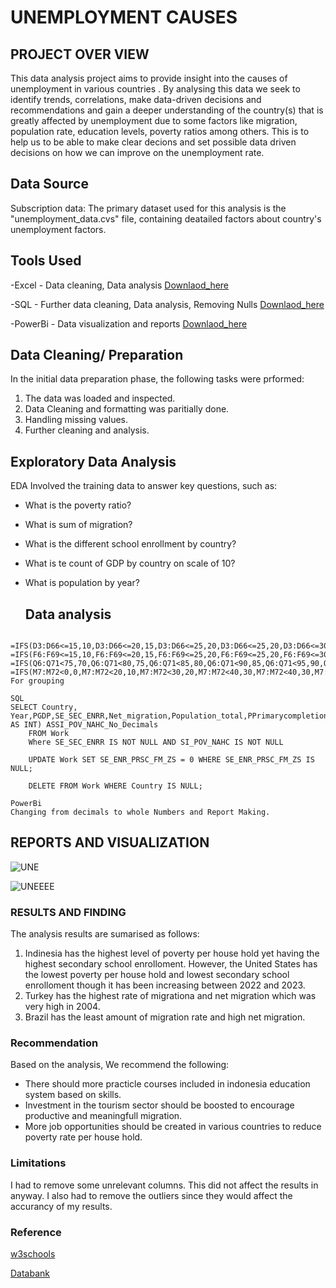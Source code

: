 # UNEMPLOYMENT CAUSES
## PROJECT OVER VIEW
This data analysis project aims to provide insight into the causes of unemployment in various countries . By analysing this data we seek to identify trends, correlations, make data-driven decisions and recommendations and gain a deeper understanding of the country(s) that is greatly affected by unemployment due to some factors like migration, population rate, education levels, poverty ratios among others. This is to help us to be able to make clear decions and set possible data driven decisions on how we can improve on the unemployment rate.
## Data Source
Subscription data: The primary dataset used for this analysis is the "unemployment_data.cvs" file, containing deatailed factors about country's unemployment factors.
## Tools Used
-Excel - Data cleaning, Data analysis [Downlaod_here](https://microsoft.com)

-SQL - Further data cleaning, Data analysis, Removing Nulls  [Downlaod_here](https://sql/ssms.com)

-PowerBi - Data visualization and reports  [Downlaod_here](https://sql/ssms.com)

## Data Cleaning/ Preparation
In the initial data preparation phase, the following tasks were prformed:
1. The data was loaded and inspected.
2. Data Cleaning and formatting was paritially done.
3. Handling missing values.
4.  Further cleaning and analysis.

## Exploratory Data Analysis
EDA Involved the training data to answer key questions, such as:
- What is the poverty ratio?
- What is sum of migration?
- What is the different school enrollment by country?
- What is te count of GDP by country on scale of 10?
- What is population by year?

  ## Data analysis
```Excel
 =IFS(D3:D66<=15,10,D3:D66<=20,15,D3:D66<=25,20,D3:D66<=25,20,D3:D66<=30,25,D3:D66<=35,30) 
=IFS(F6:F69<=15,10,F6:F69<=20,15,F6:F69<=25,20,F6:F69<=25,20,F6:F69<=30,25,F6:F69<=35,30,,F6:F69<=40,35,,F6:F69<=45,40,F6:F69<=50,50)
=IFS(Q6:Q71<75,70,Q6:Q71<80,75,Q6:Q71<85,80,Q6:Q71<90,85,Q6:Q71<95,90,Q6:Q71<100,95,Q6:Q71<105,100,Q6:Q71<110,105,Q6:Q71<115,110,Q6:Q71<120,115,Q6:Q71<125,120)
=IFS(M7:M72<0,0,M7:M72<20,10,M7:M72<30,20,M7:M72<40,30,M7:M72<40,30,M7:M72<50,40,M7:M72<60,50,M7:M72<70,60,M7:M72<80,70,M7:M72<90,80,M7:M72<100,90,M7:M72<110,100,M7:M72<121,110,M7:M72<135,120)
For grouping

SQL
SELECT Country, Year,PGDP,SE_SEC_ENRR,Net_migration,Population_total,PPrimarycompletionrate,SE_ENR_PRSC_FM_ZS,SI_POV_NAHC,SE_SEC_ENRR,CAST(SI_POV_NAHC AS INT) ASSI_POV_NAHC_No_Decimals
    FROM Work
	Where SE_SEC_ENRR IS NOT NULL AND SI_POV_NAHC IS NOT NULL

	UPDATE Work SET SE_ENR_PRSC_FM_ZS = 0 WHERE SE_ENR_PRSC_FM_ZS IS NULL;

	DELETE FROM Work WHERE Country IS NULL;

PowerBi
Changing from decimals to whole Numbers and Report Making.

```
## REPORTS AND VISUALIZATION

![UNE](https://github.com/user-attachments/assets/7ec4a12b-b362-41f3-9626-51b205846b04)


![UNEEEE](https://github.com/user-attachments/assets/0c3b6209-2d96-4503-bf05-025b0c02ab71)

### RESULTS AND FINDING
The analysis results are sumarised as follows:

1. Indinesia has the highest level of poverty per house hold yet having the highest secondary school enrolloment. However, the United States has the lowest poverty per house hold and lowest secondary school enrolloment though it has been increasing between 2022 and 2023.
2. Turkey has the highest rate of migrationa and net migration which was very high in 2004.
3. Brazil has the least amount of migration rate and high net migration.
### Recommendation
Based on the analysis, We recommend the following:
- There should more practicle courses included in indonesia education system based on skills.
- Investment in the tourism sector should be boosted to encourage productive and meaningfull migration.
- More job opportunities should be created in various countries to reduce poverty rate per house hold.
### Limitations
I had to remove some unrelevant columns.
This did not affect the results in anyway.
I also had to remove the outliers since they would affect the accurancy of my results.
### Reference
[w3schools](https://www.w3schools.com/excel/excel_charts_radar.php)

[Databank](https://data.worldbank.org/)
